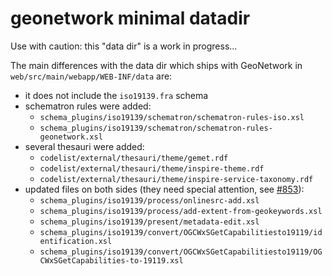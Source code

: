 geonetwork minimal datadir
==========================

Use with caution: this "data dir" is a work in progress...

The main differences with the data dir which ships with GeoNetwork in ```web/src/main/webapp/WEB-INF/data``` are:
 * it does not include the ```iso19139.fra``` schema
 * schematron rules were added:
   * ```schema_plugins/iso19139/schematron/schematron-rules-iso.xsl```
   * ```schema_plugins/iso19139/schematron/schematron-rules-geonetwork.xsl```
 * several thesauri were added:
   * ```codelist/external/thesauri/theme/gemet.rdf```
   * ```codelist/external/thesauri/theme/inspire-theme.rdf```
   * ```codelist/external/thesauri/theme/inspire-service-taxonomy.rdf```
 * updated files on both sides (they need special attention, see [#853](https://github.com/georchestra/georchestra/issues/853)):
   * ```schema_plugins/iso19139/process/onlinesrc-add.xsl```
   * ```schema_plugins/iso19139/process/add-extent-from-geokeywords.xsl```
   * ```schema_plugins/iso19139/present/metadata-edit.xsl```
   * ```schema_plugins/iso19139/convert/OGCWxSGetCapabilitiesto19119/identification.xsl```
   * ```schema_plugins/iso19139/convert/OGCWxSGetCapabilitiesto19119/OGCWxSGetCapabilities-to-19119.xsl```
